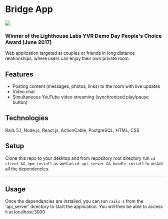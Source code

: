 # Bridge App 

![](https://i.imgur.com/DJDyAwm.png)

### Winner of the Lighthouse Labs YVR Demo Day People's Choice Award (June 2017)

Web application targeted at couples or friends in long distance relationships, where users can enjoy their own private room.

## Features 
- Posting content (messages, photos, links) to the room with live updates
- Video chat
- Simultaneous YouTube video streaming (synchronized play/pause button)

## Technologies
Rails 5.1, Node.js, React.js, ActionCable, PostgreSQL, HTML, CSS

## Setup
Clone this repo to your desktop and from repository root directory run `cd client && npm install` as well as `cd api_server && bundle install` to install all the dependencies.

---

## Usage

Once the dependencies are installed, you can run  `rails s` from the 'api_server' directory to start the application. You will then be able to access it at localhost:3000
